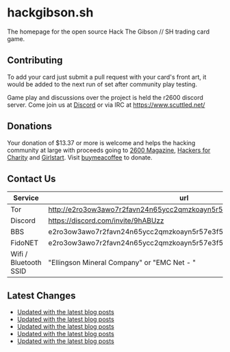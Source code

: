 # hackgibson.sh
The homepage for the open source Hack The Gibson // SH trading card game.


## Contributing

To add your card just submit a pull request with your card's front art, it would be added to the next run of set after community play testing.

Game play and discussions over the project is held the r2600 discord server. Come join us at [Discord](https://discord.com/invite/9hABUzz) or via IRC at https://www.scuttled.net/


## Donations

Your donation of $13.37 or more is welcome and helps the hacking community at large with proceeds going to [2600 Magazine](https://2600.com/), [Hackers for Charity](https://hackersforcharity.org) and [Girlstart](https://girlstart.org).  Visit [buymeacoffee](https://www.buymeacoffee.com/hackgibson.sh) to donate.


## Contact Us

Service | url
-|-
Tor | http://e2ro3ow3awo7r2favn24n65ycc2qmzkoayn5r57e3f56nvjwdcgg32ad.onion
Discord | https://discord.com/invite/9hABUzz
BBS | e2ro3ow3awo7r2favn24n65ycc2qmzkoayn5r57e3f56nvjwdcgg32ad.onion:23
FidoNET | e2ro3ow3awo7r2favn24n65ycc2qmzkoayn5r57e3f56nvjwdcgg32ad.onion:24554
Wifi / Bluetooth SSID | "Ellingson Mineral Company" or "EMC Net - <fidonet address>"

## Latest Changes
<!-- BLOG-POST-LIST:START -->
- [Updated with the latest blog posts](https://github.com/DFW2600/hackgibson.sh/commit/68f224f4e0f5eea93b41e268a4bfd99025664bb9)
- [Updated with the latest blog posts](https://github.com/DFW2600/hackgibson.sh/commit/6b875e1d5b7b05e1b08d38d0b7cf83f73ec393b8)
- [Updated with the latest blog posts](https://github.com/DFW2600/hackgibson.sh/commit/a2eb052e3ba6562f8bc317ef64208245f03a67c4)
- [Updated with the latest blog posts](https://github.com/DFW2600/hackgibson.sh/commit/9e7ee90906b8c97b7180690d73afd67ef3766442)
- [Updated with the latest blog posts](https://github.com/DFW2600/hackgibson.sh/commit/40d622760f8ef947ff3c7d7dd1eba9fe60903467)
<!-- BLOG-POST-LIST:END -->
